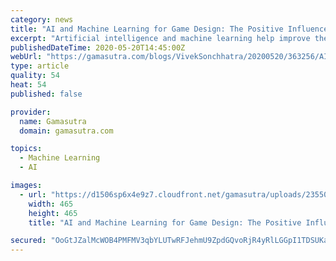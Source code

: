 ```yaml
---
category: news
title: "AI and Machine Learning for Game Design: The Positive Influencers"
excerpt: "Artificial intelligence and machine learning help improve the game designing approach with evaluation and response support."
publishedDateTime: 2020-05-20T14:45:00Z
webUrl: "https://gamasutra.com/blogs/VivekSonchhatra/20200520/363256/AI_and_Machine_Learning_for_Game_Design_The_Positive_Influencers.php"
type: article
quality: 54
heat: 54
published: false

provider:
  name: Gamasutra
  domain: gamasutra.com

topics:
  - Machine Learning
  - AI

images:
  - url: "https://d1506sp6x4e9z7.cloudfront.net/gamasutra/uploads/235501.png"
    width: 465
    height: 465
    title: "AI and Machine Learning for Game Design: The Positive Influencers"

secured: "OoGtJZalMcWOB4PMFMV3qbYLUTwRFJehmU9ZpdGQvoRjR4yRlLGGpI1TDSUKaimmDuFGeIDpMtPVEXLU/KCC4rSv3xOaBbrb7v/ZmEgh09XCS4J0pqgeaAslhBqJpbi9EuDotgPnMn3bPMZdDFQr/Lz6eM1NeZEi6p7WJ5mrnw3SMx21Px4OJYl4o6fWG8jDq8tccFOYNqpBo941OeIvmq2h567R5vx/8VwlI5lEc034OpkP4DUAKu7q67JCh/7f3AQKbVlC0YGA3eYAFM7r1RfaQ0njV3kWpmSepfhc3NRBc5DJHqvht+20WLYF8Qzg;ZEc0nlQn/5eED+CN8y/KFw=="
---
```


